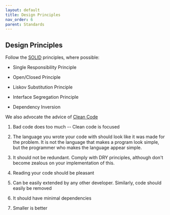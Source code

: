 ```yaml
---
layout: default
title: Design Principles
nav_order: 6
parent: Standards
---
```


Design Principles
-----------------

Follow the [SOLID](https://en.wikipedia.org/wiki/SOLID)
principles, where possible:

-   Single Responsibility Principle

-   Open/Closed Principle

-   Liskov Substitution Principle

-   Interface Segregation Principle

-   Dependency Inversion

We also advocate the advice of [Clean
Code](https://www.oreilly.com/library/view/clean-code/9780136083238/)

1.  Bad code does too much -- Clean code is focused

2.  The language you wrote your code with should look like it was made
 for the problem. It is not the language that makes a program look
 simple, but the programmer who makes the language appear simple.

3.  It should not be redundant. Comply with DRY principles, although
 don't become zealous on your implementation of this.

4.  Reading your code should be pleasant

5.  Can be easily extended by any other developer. Similarly, code
 should easily be removed

6.  It should have minimal dependencies

7.  Smaller is better